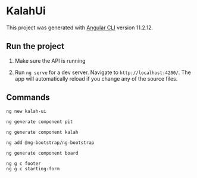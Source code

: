 # KalahUi

This project was generated with [Angular CLI](https://github.com/angular/angular-cli) version 11.2.12.

## Run the project

1. Make sure the API is running

2. Run `ng serve` for a dev server. Navigate to `http://localhost:4200/`. The app will automatically reload if you
   change any of the source files.

## Commands

```
ng new kalah-ui
```

```
ng generate component pit

ng generate component kalah
```

```
ng add @ng-bootstrap/ng-bootstrap
```

```
ng generate component board
```

```
ng g c footer
ng g c starting-form
```
